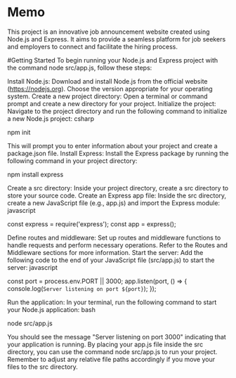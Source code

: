 # Memo
This project is an innovative job announcement website created using Node.js and Express. It aims to provide a seamless platform for job seekers and employers to connect and facilitate the hiring process.

#Getting Started
To begin running your Node.js and Express project with the command node src/app.js, follow these steps:

Install Node.js: Download and install Node.js from the official website (https://nodejs.org). Choose the version appropriate for your operating system.
Create a new project directory: Open a terminal or command prompt and create a new directory for your project.
Initialize the project: Navigate to the project directory and run the following command to initialize a new Node.js project:
csharp

npm init

This will prompt you to enter information about your project and create a package.json file.
Install Express: Install the Express package by running the following command in your project directory:

npm install express

Create a src directory: Inside your project directory, create a src directory to store your source code.
Create an Express app file: Inside the src directory, create a new JavaScript file (e.g., app.js) and import the Express module:
javascript

const express = require('express');
const app = express();

Define routes and middleware: Set up routes and middleware functions to handle requests and perform necessary operations. Refer to the Routes and Middleware sections for more information.
Start the server: Add the following code to the end of your JavaScript file (src/app.js) to start the server:
javascript

const port = process.env.PORT || 3000;
app.listen(port, () => {
  console.log(`Server listening on port ${port}`);
});

Run the application: In your terminal, run the following command to start your Node.js application:
bash

node src/app.js

You should see the message "Server listening on port 3000" indicating that your application is running.
By placing your app.js file inside the src directory, you can use the command node src/app.js to run your project. Remember to adjust any relative file paths accordingly if you move your files to the src directory.
